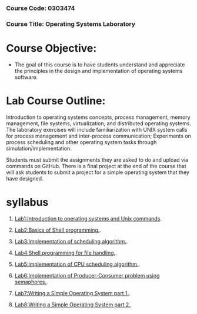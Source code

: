 	

### Course Code: 0303474
### Course Title: Operating Systems Laboratory

# Course Objective:

- The goal of this course is to have students understand and appreciate the principles in the design and implementation of operating systems software.

# Lab Course Outline:
Introduction to operating systems concepts, process management, memory management, file systems, virtualization, and distributed operating systems. The laboratory exercises will include familiarization with UNIX system calls for process management and inter-process communication; Experiments on process scheduling and other operating system tasks through simulation/implementation.


Students must submit the assignments they are asked to do and upload via  commands on GitHub. There is a final project at the end of the course that will ask students to submit a project for a simple operating system that they have designed.

# syllabus
1. [Lab1:Introduction to operating systems and Unix commands](https://github.com/operating-system-Lab/LAB1).
2. [Lab2:Basics of Shell programming.](https://pages.github.com/).	
3. [Lab3:Implementation of scheduling algorithm.](https://pages.github.com/).
4. [Lab4:Shell programming for file handling.](https://pages.github.com/).
5. [Lab5:Implementation of CPU scheduling algorithm.](https://pages.github.com/).
6. [Lab6:Implementation of Producer-Consumer problem using semaphores.](https://pages.github.com/).

7. [Lab7:Writing a Simple Operating System part 1.](https://pages.github.com/).
8. [Lab8:Writing a Simple Operating System part 2.](https://pages.github.com/).


